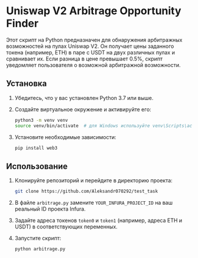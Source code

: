 # Uniswap V2 Arbitrage Opportunity Finder

Этот скрипт на Python предназначен для обнаружения арбитражных возможностей на пулах Uniswap V2. Он получает цены заданного токена (например, ETH) в паре с USDT на двух различных пулах и сравнивает их. Если разница в цене превышает 0.5%, скрипт уведомляет пользователя о возможной арбитражной возможности.

## Установка

1. Убедитесь, что у вас установлен Python 3.7 или выше.
2. Создайте виртуальное окружение и активируйте его:

    ```bash
    python3 -m venv venv
    source venv/bin/activate  # для Windows используйте venv\Scripts\activate
    ```

3. Установите необходимые зависимости:

    ```bash
    pip install web3
    ```

## Использование

1. Клонируйте репозиторий и перейдите в директорию проекта:

    ```bash
    git clone https://github.com/Aleksandr070292/test_task
    ```

2. В файле `arbitrage.py` замените `YOUR_INFURA_PROJECT_ID` на ваш реальный ID проекта Infura.

3. Задайте адреса токенов `token0` и `token1` (например, адреса ETH и USDT) в соответствующих переменных.

4. Запустите скрипт:

    ```bash
    python arbitrage.py
    ```